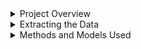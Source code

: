 <details>
  <summary>Project Overview</summary>
  
  ## Intro
  Hello! The purpose of this project was to reproduce the predictive models and B-factor prediction accuracies achieved in *Blind Prediction of Protein B-factor and Flexibility* by David Bramer and Guo-Wei Wei. A PDF of the paper is included in the repo. The code used to reproduce the results is meant to run on MSU's high performance computing cluster, so instead of showing you how to run it yourself I will walk you through an overview of the code and methods used. A less detailed summary is also included below.
  
  ## Summary
  This project involved becoming familiar with a complicated dataset from the protein databank so that feature extraction could be performed properly. This data comes in the form of PDB files, which contain information about each atom in a protein. 364 proteins were considered, with over 600,000 B-factors predicted in total. Secondary features were also found using the STRIDE software. Finally, new features were generated using the multi weighted colored graph method described in the paper, which involves considering element pair interactions and applying "Lorentz and exponential radial basis functions at various scales to construct multi scale features" (Bramer, section 3 of *Blind Prediction of Protein B-factor and Flexibility*), including "images" to be used as input for a convolutional neural network (CNN).
  
  After feature extraction and generation is complete, a random forest, gradient boosted decision tree, and CNN model are used for regression to predict the B-factors of each atom. The leave one out method is used, where all atoms in a single protein are predicted using all atoms from the other 363 proteins. Subsets of the full dataset containing small, medium, and large proteins were also predicted, as well as predictions on only the alpha carbon atoms. The pearson correlation coefficient was used to measure accuracy, and was reported both for each protein but also averaged across the full dataset and subsets.
  
  Due to the size of the dataset and the fact that the leave one out method was used, this project involved employing tricks such as using subsets of the data to tune the model and splitting the data into ~10 groups for cross validation instead of performing the full leave one out prediction process. Once the models were tuned and working properly, the methods in the paper were employed. I also used pickle to save outputs of the feature extraction and prediction modules, so that I could separate the workflow into more manageable pieces. 
  
</details>

<details>
  <summary>Extracting the Data</summary>
  
  ## PDB Files and Features Used
  The training and test data for this project comes from the protein databank in the form of PDB files. These are plaintext files which contain information obtained through xray crystallography about proteins. There are global features, which apply to all atoms within a protein, and local features which are dependent on the atom. Examples of global features used are the resolution (gives a notion of the quality of the protein model) and the number of heavy atoms (gives a notion of the size of the protein). The construction of local features which represent local rigidity of the structure is where a lot of the work of the paper lies. The idea of Multi Weighted Colored Graphs (MWCGs) are used to generate a rigidity index for an atom based on the position and element type pair interactions, which are included in the PDB files. Also included are 12 secondary features which are generated from a program called STRIDE, which categorize atoms as belonging to sub structures such as helixes or coils. The residue number of an atom obtained from the PDB file determines which atoms should share secondary features.
  
  An atom class is included in feature_compiler.py, which contains the following class variables:
  
  ```
  pos = position data (x,y,z) (obtained directly from PDB)
  res_number = which residue the atom belongs to
  amino_type = amino type of atom in one hot format, 20 choices (obtained directly from PDB)
  amino types are:
  ['ALA', 'ARG', 'ASN', 'ASP', 'CYS', 'GLN', 'GLU', 'GLY', 'HIS', 'ILE', 'LEU', 'LYS', 'MET',
  'PHE', 'PRO', 'SER', 'THR', 'TRP', 'TYR', 'VAL']
  heavy_type = heavy element type of atom in one hot format, 5 choices (obtained directly from PDB)
  heavy element types are:
  ['C', 'N', 'O', 'S', 'H']
  atom_name = name of atom (obtained directly from PDB)
  rig = rigidity obtained from MWCG, 9 values
  flex = flexibility obtained from MWCG, used for CNN
  packing_density = packing density for atom (small, med, large)
  structure = STRIDE secondary structure data for atom
  structure types are:
  [alpha helix, 3-10 helix, PI-helix, extended confromation/strand, isolated bridge, turn, coil]
  given by ['H', 'G', 'I', 'E', 'B', 'T', 'C']
  phi = phi angle obtained directly from STRIDE file
  psi = psi angle obtained directly from STRIDE file
  solv_area = obtained directly from STRIDE file
  Rval = R value, global feature of protein (obtained directly from PDB)
  res = resolution, global feature of protein (obtained directly from PDB)
  num_heavy_atoms = number of heavy atoms in one hot format via cutoffs, global feature of protein
  B_factor = experimentally determined B Factor
  ```
  
  Some of these values are pulled directly from the PDB file, but many of them are calculated using the element type and position information from the PDB file. There is also a value for atoms called the occupancy condition, which determines the probability that a specific atom will occupy a certain position. For a single position, the occupancy condition of all atoms at that position should sum to 1. For this reason, we only consider atoms with occupancy greater than .5, or when two atoms have an occupancy condition of 0.5, we only consider one of them. This is handled in the below lines:
  
  ```
  if float(line[54:60]) == 0.5:
      occupancy_condition = not occupancy_condition
      print(occupancy_condition)
  if float(line[54:60]) > 0.5 or occupancy_condition == True: 
      current_atom = atom()
  ```
  
  The readPDB method performs this check for each atom, extracts all needed features, and adds the atoms to a list. This extraction required a great amount of familiarty with the data set to deal with situations such as the occupancy condition scenario described above. To construct the global feature from the number of heavy atoms, one hot encoding was used with defined cutoffs representing various size categories. After extracting the neccessary data about the atom from the PDB file, the readSTRIDE method pulls secondary features from data compiled by the STRIDE program based on the residue values of the atoms. 
  
  Once the list of atoms has been created, it is split up by element type in the ```split_atoms_by_element_type``` method. This is done so that the rigidity indices (which are based on element pair interactions) can be computed. For each atom, this results in the creation of 9 features to be used in the RF/GBT models, as well as 3 (8,30) "image" feature inputs for the CNN model. 
  
</details>

<details>
  <summary>Methods and Models Used</summary>
  
  ## Prediction Methods and Metrics
  The one vs all method was used to predict the B-factors of atoms in each protein. For each protein, the atoms of all of the other 363 proteins were used as training data, and the atoms of the target protein were predicted. There were also subsets of the 364 proteins containing small, medium, and large proteins, on which predictions were made via the same method. Predictions on only the alpha carbon atoms, using the same training sets, were also made. The pearson correlation coefficient was used to measure the accuracy in this regression task. One drawback of this method is the extreme amount of time it takes (even with parallelized code, it could take hours for one prediction, and more realistically days based on the queue time for the submitted jobs). For this reason, while I was testing and tuning the models, I often split the proteins into ~10 groups instead. I used the pickle library to condense and store the features generated in feature_compiler.py, so that features did not have to be re-generated for each test of the models. These were stored in dictionaries to keep track of the protein for each sample and seperate the input for the CNN from the other features. 
  
  ```
  combined_feature_dict = {'protein_ID': self.protein_ID, 'features': combined_feature_array,\
            'CNN_input': CNN_input}
  ```
  
  ## Preparing the Data 
  predictor.py starts by loading the pickled feature dictionaries, and then splitting them into the training and test data suitable for the GBT/RF models:
  
  ```
  all_dicts = copy.deepcopy(all_proteins_dict_list)
  popped_dict = all_dicts.pop(index) # pulls out the protein we are predicting in this this run
  popped_features = popped_dict['features'] # retrieves the features for this protein
  remaining_features = []
  for dictionary in all_dicts:
      remaining_features.append(dictionary['features']) # retrieves the features for the proteins to be used for training
  . . .
  # splits the labels off of the feature lists
  X_test = popped_features[:, 0:59] 
  y_test = popped_features[:, 59]
  popped_features_CA = popped_features[popped_features[:, 60] == 1]
  X_test_CA = popped_features_CA[:, 0:59]
  y_test_CA = popped_features_CA[:, 59]
  remaining_features = np.concatenate(remaining_features, axis=0)
  print(remaining_features.shape)
  X_train = remaining_features[:, 0:59]
  y_train = remaining_features[:, 59]
  ```
  
  ## Gradient Boosted Trees and Random Forest
  predictor.py then uses gradient boosted tree and random forest methods to predict the b factor for the atoms in the chosen protein. The sklearn library was used to employ both of these models:
  
  ```
  GBT_reg = GBT(loss = 'ls', n_estimators = 1600, learning_rate = 0.008, \
           max_depth = 4, min_samples_leaf = 9, min_samples_split = 9).fit(X_train, y_train)
  GBT_ypred = GBT_reg.predict(X_test)
  . . .
  RF_reg = RF(n_estimators = 500).fit(X_train, y_train)
  RF_ypred = RF_reg.predict(X_test)
  ```
  
  Predictions are also made for the subset of alpha carbon atoms, and the Pearson correlation coefficient is calculated for each prediction and stored in a dictionary along with the protein ID:
  
  ```
  GBT_dict = {'protein_ID': current_ID, 'pCC': GBT_pCC, 'pCC_CA': GBT_pCC_CA}
  RF_dict = {'protein_ID': current_ID, 'pCC': RF_pCC, 'pCC_CA': RF_pCC_CA}
  ```
  
  These results are then pickled so that they can be averaged across relevant protein groups and displayed in pcc.py.
  
  ## Convolutional Neural Network
  The rigidity index "image" is first normalized and used as an input for a CNN. Then the output is concatenated with the other features and used as input for a traditional neural network. This model was built using Keras with the tensorflow backend and consists of two convolution layers followed by a dropout layer, and a dense layer, with the activation function for all layers being a leaky RELU:
  
  ```
  CNN_in = Input(shape = (8, 30, 3))
  CNN_1 = Conv2D(filters = 14, kernel_size=2)(CNN_in) 
  CNN_act_1 = LeakyReLU(alpha = 0.01)(CNN_1)
  CNN_2 = Conv2D(filters = 16, kernel_size=2)(CNN_act_1) 
  CNN_act_2 = LeakyReLU(alpha = 0.01)(CNN_2)
  CNN_drop_1 = Dropout(0.5)(CNN_act_2)
  CNN_dense_1 = Dense(59)(CNN_drop_1) 
  CNN_act_3 = LeakyReLU(alpha = 0.01)(CNN_dense_1)
  CNN_out = Flatten()(CNN_act_3)
  CNN_model = Model(CNN_in, CNN_out)
  ```
  
  After concatenating the flattened output with the other features, the data is pushed through this neural network:
  
  ```
  merged_dense_1 = Dense(100)(concatenated)
  merged_act_1 = LeakyReLU(alpha = 0.01)(merged_dense_1)
  merged_drop_1 = Dropout(0.5)(merged_act_1)
  merged_dense_2 = Dense(10)(merged_drop_1)
  merged_act_2 = LeakyReLU(alpha = 0.01)(merged_dense_2)
  merged_drop_2 = Dropout(0.25)(merged_act_2)
  merged_out = Dense(1)(merged_drop_2)
  final_model = Model([CNN_in, fea_in], merged_out)
  ```
  
</details>
